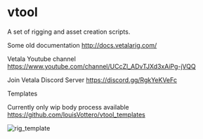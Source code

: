 vtool
=====

A set of rigging and asset creation scripts.

Some old documentation
http://docs.vetalarig.com/

Vetala Youtube channel
https://www.youtube.com/channel/UCcZl_ADvTJXd3xAiPg-jVQQ

Join Vetala Discord Server
https://discord.gg/RgkYeKVeFc


Templates

Currently only wip body process available
https://github.com/louisVottero/vtool_templates

![rig_template](https://user-images.githubusercontent.com/2879064/163105037-427e954a-5ea2-4e5b-87c4-9a694789a250.png)


